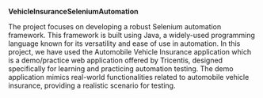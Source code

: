 **VehicleInsuranceSeleniumAutomation**

The project focuses on developing a robust Selenium automation framework. This framework is built using Java, a widely-used programming language known for its versatility and ease of use in automation.
In this project, we have used the Automobile Vehicle Insurance application which is a demo/practice web application offered by Tricentis, designed specifically for learning and practicing automation testing. The demo application mimics real-world functionalities related to automobile vehicle insurance, providing a realistic scenario for testing.


